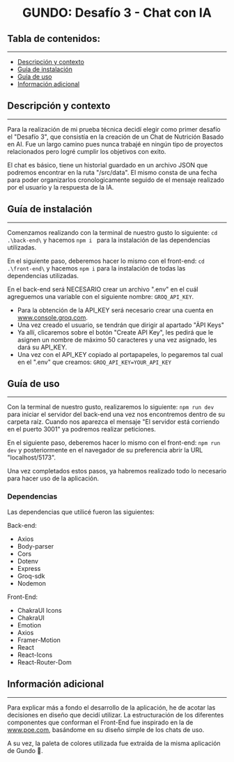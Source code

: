 <h1 align="center">GUNDO: Desafío 3 - Chat con IA</h1>

## Tabla de contenidos:
---

- [Descripción y contexto](#descripción-y-contexto)
- [Guía de instalación](#guía-de-instalación)
- [Guía de uso](#guía-de-uso)
- [Información adicional](#información-adicional)


## Descripción y contexto
---
Para la realización de mi prueba técnica decidí elegir como primer desafío el "Desafío 3", que consistía en la creación de un Chat de Nutrición Basado en AI. Fue un largo camino pues nunca trabajé en ningún tipo de proyectos relacionados pero logré cumplir los objetivos con exito.

El chat es básico, tiene un historial guardado en un archivo JSON que podremos encontrar en la ruta "/src/data". El mismo consta de una fecha para poder organizarlos cronologicamente seguido de el mensaje realizado por el usuario y la respuesta de la IA.
 	
## Guía de instalación
---
Comenzamos realizando con la terminal de nuestro gusto lo siguiente:
    ``` cd .\back-end\ ``` y hacemos ```npm i ``` para la instalación de las dependencias utilizadas.

En el siguiente paso, deberemos hacer lo mismo con el front-end: ``` cd .\front-end\ ``` y hacemos ``` npm i ``` para la instalación de todas las dependencias utilizadas.

En el back-end será NECESARIO crear un archivo ".env" en el cuál agreguemos una variable con el siguiente nombre: ``` GROQ_API_KEY ```. 

- Para la obtención de la API_KEY será necesario crear una cuenta en www.console.groq.com.
- Una vez creado el usuario, se tendrán que dirigir al apartado "ÄPI Keys"
- Ya allí, clicaremos sobre el botón "Create API Key", les pedirá que le asignen un nombre de máximo 50 caracteres y una vez asignado, les dará su API_KEY.
- Una vez con el API_KEY copiado al portapapeles, lo pegaremos tal cual en el ".env" que creamos: ``` GROQ_API_KEY=YOUR_API_KEY ```

## Guía de uso
---
Con la terminal de nuestro gusto, realizaremos lo siguiente:
    ``` npm run dev ``` para iniciar el servidor del back-end una vez nos encontremos dentro de su carpeta raíz. Cuando nos aparezca el mensaje "El servidor está corriendo en el puerto 3001" ya podremos realizar peticiones.

En el siguiente paso, deberemos hacer lo mismo con el front-end: ``` npm run dev ``` y posteriormente en el navegador de su preferencia abrir la URL "localhost/5173". 

Una vez completados estos pasos, ya habremos realizado todo lo necesario para hacer uso de la aplicación.

### Dependencias
Las dependencias que utilicé fueron las siguientes: 

Back-end: 
- Axios
- Body-parser
- Cors
- Dotenv
- Express
- Groq-sdk
- Nodemon

Front-End:
- ChakraUI Icons
- ChakraUI
- Emotion
- Axios
- Framer-Motion
- React
- React-Icons
- React-Router-Dom

## Información adicional
---
Para explicar más a fondo el desarrollo de la aplicación, he de acotar las decisiones en diseño que decidí utilizar. La estructuración de los diferentes componentes que conforman el Front-End fue inspirado en la de www.poe.com, basándome en su diseño simple de los chats de uso.

A su vez, la paleta de colores utilizada fue extraída de la misma aplicación de Gundo 💚.
